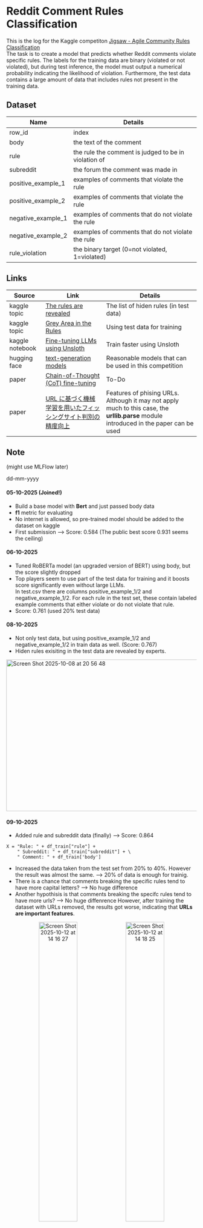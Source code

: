 # Reddit Comment Rules Classification
This is the log for the Kaggle competiton [Jigsaw - Agile Community Rules Classification](https://www.kaggle.com/competitions/jigsaw-agile-community-rules) <br>
The task is to create a model that predicts whether Reddit comments violate specific rules. The labels for the training data are binary (violated or not violated), but during test inference, the model must output a numerical probability indicating the likelihood of violation.
Furthermore, the test data contains a large amount of data that includes rules not present in the training data.


## Dataset
| Name | Details |
| --- | --- | 
| row_id | index |
| body | the text of the comment |
| rule | the rule the comment is judged to be in violation of |
| subreddit	| the forum the comment was made in |
| positive_example_1 | examples of comments that violate the rule |
| positive_example_2 | examples of comments that violate the rule |
| negative_example_1 | examples of comments that do not violate the rule |
| negative_example_2 | examples of comments that do not violate the rule |
| rule_violation | the binary target (0=not violated, 1=violated)

<!-- ## Result

| notebook| score | details |
| --- | --- | --- |
| 01 | doing | --- |  -->

<!-- ## Paper
| No. | Status | Name | Detail | Date | Url |
| --- | --- | --- | --- | --- | --- | 
| 01 | doing | --- | --- | --- | --- | -->

## Links
| Source | Link | Details | 
| --- | --- | --- | 
| kaggle topic | [The rules are revealed](https://www.kaggle.com/competitions/jigsaw-agile-community-rules/discussion/607941) | The list of hiden rules (in test data) |
| kaggle topic | [Grey Area in the Rules](https://www.kaggle.com/competitions/jigsaw-agile-community-rules/discussion/598099#3267150) | Using test data for training | 
| kaggle notebook | [Fine-tuning LLMs using Unsloth](https://www.kaggle.com/code/kingabzpro/fine-tuning-llms-using-unsloth) | Train faster using Unsloth |
| hugging face | [text-generation models](https://huggingface.co/models?pipeline_tag=text-generation&sort=downloads) | Reasonable models that can be used in this competition |
| paper | [Chain-of-Thought (CoT) fine-tuning](https://arxiv.org/pdf/2508.11281) | To-Do |
| paper | [URL に基づく機械学習を用いたフィッシングサイト判別の精度向上](https://www.jc.u-aizu.ac.jp/news/management/gr/2024/03.pdf) |Features of phising URLs. Although it may not apply much to this case, the <b>urllib.parse</b> module introduced in the paper can be used |

## Note
(might use MLFlow later)

dd-mm-yyyy
#### 05-10-2025 (Joined!)
- Build a base model with <b>Bert</b> and just passed body data
- <b>f1</b> metric for evaluating
- No internet is allowed, so pre-trained model should be added to the dataset on kaggle
- First submission --> Score: 0.584 (The public best score 0.931 seems the ceiling)

#### 06-10-2025
- Tuned RoBERTa model (an upgraded version of BERT) using body, but the score slightly dropped
- Top players seem to use part of the test data for training and it boosts score significantly even without large LLMs. <br>
In test.csv there are columns positive_example_1/2 and negative_example_1/2.
For each rule in the test set, these contain labeled example comments that either violate or do not violate that rule.
- Score: 0.761 (used 20% test data)

#### 08-10-2025
- Not only test data, but using positive_example_1/2 and negative_example_1/2 in train data as well. (Score: 0.767)  
- Hiden rules exisiting in the test data are revealed by experts.
<img width="700" height="400" alt="Screen Shot 2025-10-08 at 20 56 48" src="https://github.com/user-attachments/assets/737170d2-f344-46fc-bf3c-7a7aac0ae1b0" />
  
#### 09-10-2025
- Added rule and subreddit data (finally) --> Score: 0.864
```
X = "Rule: " + df_train["rule"] +
    " Subreddit: " + df_train["subreddit"] + \
    " Comment: " + df_train['body']
```
- Increased the data taken from the test set from 20% to 40%. However the result was almost the same. --> 20% of data is enough for trainig.
- There is a chance that comments breaking the specific rules tend to have more capital letters? --> No huge difference <br>
- Another hypothisis is that comments breaking the specifc rules tend to have more urls? --> No huge diffenrence 
However, after training the dataset with URLs removed, the results got worse, indicating that <b>URLs are important features</b>. <br>
<p align="center">
  <img width="45%" alt="Screen Shot 2025-10-12 at 14 16 27" src="https://github.com/user-attachments/assets/93717880-5def-4232-b3bc-0e0378a2b7d8" /> 
  <img width="45%" alt="Screen Shot 2025-10-12 at 14 18 25" src="https://github.com/user-attachments/assets/e6fe0d08-7761-4e4b-a481-a9343a49cc3d" /> 
</p>

#### 11-10-2025
- Tried prompt engineering for urls such that 
```
prompt = (
        f"Please list 3 to 5 keywords that are likely related to the content of this URL: {url}. "
        f"Answer the keywords only, separated by commas."
    )

url = "https://onlyfans.com/user123"
print(build_prompt(url))

['onlyfans', 'user123', 'content', 'entertainment', 'social', 'media']
```
However, this processing took even more time and wasted resources which is not ideal --> <b>unsloth</b> can be applied?
- Switched to AdamW for optimization and AUC-ROC for evaluating but the result got worse. --> Each rule is distributed by 16% and labels are balanced. Hence f1 might suit this case

#### 15-10-2025
- Found Python library <b>Unsloth</b> that provides a high-speed and memory-efficient way to fine-tune LLM. <br>
This might enable ensemble learning (3 models on 25% of the data each) without running into time out error(?) 

----------------------------------------------
- text mining
- synthetic data for tuning?
- switch to prompt engineering?
- switch to multi classification?
- prompt tuning, fine-tuning
- using unsloth for better performance?



